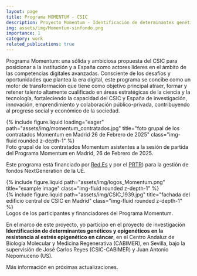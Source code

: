 ```yaml
---
layout: page
title: Programa MOMENTUM - CSIC
description: Proyecto Momentum - Identificación de determinantes genéticos y epigenéticos en la resistencia al estrés epigenético en cáncer.
img: assets/img/Momentum-sinfondo.png
importance: 1
category: work
related_publications: true
---
```


Programa Momentum: una sólida y ambiciosa propuesta del CSIC para posicionar a la institución y a España como actores líderes en el ámbito de las competencias digitales avanzadas. Consciente de los desafíos y oportunidades que plantea la era digital, este programa se concibe como un motor de transformación que tiene como objetivo principal atraer, formar y retener talento altamente cualificado en áreas estratégicas de la ciencia y la tecnología, fortaleciendo la capacidad del CSIC y España de investigación, innovación, emprendimiento y colaboración público-privada, contribuyendo al progreso social y económico de la sociedad.


<div class="row">
    <div class="col-sm mt-3 mt-md-0">
        {% include figure.liquid loading="eager" path="assets/img/momentum_contratados.jpg" title="foto grupal de los contratados Momentum en Madrid 26 de Febrero de 2025" class="img-fluid rounded z-depth-1" %}
    </div>
</div>
<div class="caption">
    Foto grupal de los contratados Momentum asistentes a la sesión de partida del Programa Momentum en Madrid, 26 de Febrero de 2025.
</div>

Este programa está financiado por [Red.Es](https://www.red.es/es/sobre-nosotros/que-hacemos) y por el [PRTR](https://planderecuperacion.gob.es/plan-de-recuperacion-para-europa)) para la gestión de fondos NextGeneration de la UE.

<div class="row justify-content-sm-center">
    <div class="col-sm-8 mt-3 mt-md-0">
        {% include figure.liquid path="assets/img/logos_Momentum.png" title="example image" class="img-fluid rounded z-depth-1" %}
    </div>
    <div class="col-sm-4 mt-3 mt-md-0">
        {% include figure.liquid path="assets/img/CSIC_1939.jpg" title="fachada del edificio central de CSIC en Madrid" class="img-fluid rounded z-depth-1" %}
    </div>
</div>
<div class="caption">
    Logos de los participantes y financiadores del Programa Momentum. 
</div>

En el marco de este proyecto, yo participo en el proyecto de investigación **Identificación de determinantes genéticos y epigenéticos en la resistencia al estrés epigenético en cáncer**, en el Centro Andaluz de Biología Molecular y Medicina Regenerativa (CABIMER), en Sevilla, bajo la supervisión de José Carlos Reyes (CSIC-CABIMER) y Juan Antonio Nepomuceno (US).

Más información en próximas actualizaciones.